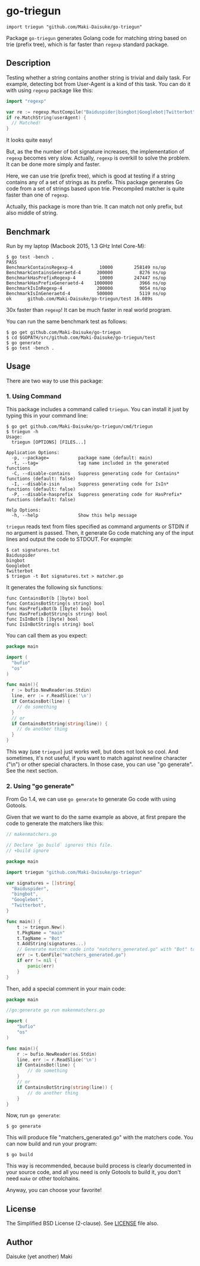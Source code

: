 # go-triegun

    import triegun "github.com/Maki-Daisuke/go-triegun"

Package `go-triegun` generates Golang code for matching string based on
trie (prefix tree), which is far faster than `regexp` standard package.


## Description

Testing whether a string contains another string is trivial and daily task.
For example, detecting bot from User-Agent is a kind of this task. You can do
it with using `regexp` package like this:

```go
import "regexp"

var re := regexp.MustCompile("Baiduspider|bingbot|Googlebot|Twitterbot")
if re.MatchString(userAgent) {
  // Matched!
}
```

It looks quite easy!

But, as the the number of bot signature increases, the implementation of `regexp`
becomes very slow. Actually, `regexp` is overkill to solve the problem. It can
be done more simply and faster.

Here, we can use trie (prefix tree), which is good at testing if a string
contains any of a set of strings as its prefix. This package generates Go code
from a set of strings based upon trie. Precompiled matcher is quite faster than
one of `regexp`.

Actually, this package is more than trie. It can match not only prefix, but
also middle of string.


Benchmark
---------

Run by my laptop (Macbook 2015, 1.3 GHz Intel Core-M):

```
$ go test -bench .
PASS
BenchmarkContainsRegexp-4    	   10000	    258149 ns/op
BenchmarkContainsGeneraetd-4 	  200000	      8276 ns/op
BenchmarkHasPrefixRegexp-4   	   10000	    247447 ns/op
BenchmarkHasPrefixGeneraetd-4	 1000000	      3966 ns/op
BenchmarkIsInRegexp-4        	  200000	      9054 ns/op
BenchmarkIsInGeneraetd-4     	  500000	      5119 ns/op
ok  	github.com/Maki-Daisuke/go-triegun/test	16.089s
```

30x faster than `regexp`! It can be much faster in real world program.

You can run the same benchmark test as follows:

```
$ go get github.com/Maki-Daisuke/go-triegun
$ cd $GOPATH/src/github.com/Maki-Daisuke/go-triegun/test
$ go generate
$ go test -bench .
```


## Usage

There are two way to use this package:

### 1. Using Command

This package includes a command called `triegun`.
You can install it just by typing this in your command line:

```
$ go get github.com/Maki-Daisuke/go-triegun/cmd/triegun
$ triegun -h
Usage:
  triegun [OPTIONS] [FILES...]

Application Options:
  -p, --package=           package name (default: main)
  -t, --tag=               tag name included in the generated functions
  -C, --disable-contains   Suppress generating code for Contains* functions (default: false)
  -I, --disable-isin       Suppress generating code for IsIn* functions (default: false)
  -P, --disable-hasprefix  Suppress generating code for HasPrefix* functions (default: false)

Help Options:
  -h, --help               Show this help message
```

`triegun` reads text from files specified as command arguments or STDIN
if no argument is passed. Then, it generate Go code matching any of the input
lines and output the code to STDOUT. For example:

```
$ cat signatures.txt
Baiduspider
bingbot
Googlebot
Twitterbot
$ triegun -t Bot signatures.txt > matcher.go
```

It generates the following six functions:

```golang
func ContainsBot(b []byte) bool
func ContainsBotString(s string) bool
func HasPrefixBot(b []byte) bool
func HasPrefixBotString(s string) bool
func IsInBot(b []byte) bool
func IsInBotString(s string) bool
```

You can call them as you expect:

```go
package main

import (
  "bufio"
  "os"
)

func main(){
  r := bufio.NewReader(os.Stdin)
  line, err := r.ReadSlice('\n')
  if ContainsBot(line) {
    // do something
  }
  // or
  if ContainsBotString(string(line)) {
    // do another thing
  }
}
```

This way (use `triegun`) just works well, but does not look so cool.
And sometimes, it's not useful, if you want to match against newline character
("\n") or other special characters. In those case, you can use "go generate".
See the next section.


### 2. Using "go generate"

From Go 1.4, we can use `go generate` to generate Go code with using Gotools.

Given that we want to do the same example as above, at first prepare the code to
generate the matchers like this:

```go
// makenmatchers.go

// Declare `go build` ignores this file.
// +build ignore

package main

import triegun "github.com/Maki-Daisuke/go-triegun"

var signatures = []string{
  "Baiduspider",
  "bingbot",
  "Googlebot",
  "Twitterbot",
}

func main() {
	t := triegun.New()
	t.PkgName = "main"
	t.TagName = "Bot"
	t.AddString(signatures...)
	// Generate matcher code into "matchers_generated.go" with "Bot" tag.
	err := t.GenFile("matchers_generated.go")
	if err != nil {
		panic(err)
	}
}
```

Then, add a special comment in your main code:

```go
package main

//go:generate go run makenmatchers.go

import (
	"bufio"
	"os"
)

func main(){
	r := bufio.NewReader(os.Stdin)
	line, err := r.ReadSlice('\n')
	if ContainsBot(line) {
		// do something
	}
	// or
	if ContainsBotString(string(line)) {
		// do another thing
	}
}
```

Now, run `go generate`:

```
$ go generate
```

This will produce file "matchers_generated.go" with the matchers code.
You can now build and run your program:

```
$ go build
```

This way is recommended, because build process is clearly documented in your
source code, and all you need is only Gotools to build it, you don't need `make`
or other toolchains.

Anyway, you can choose your favorite!


## License

The Simplified BSD License (2-clause).
See [LICENSE](LICENSE) file also.


## Author

Daisuke (yet another) Maki
